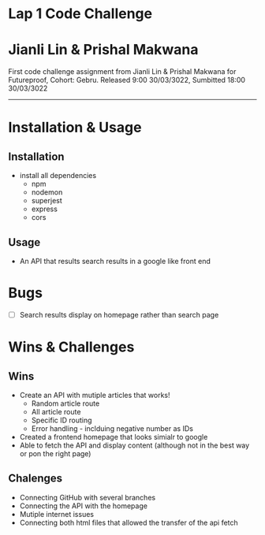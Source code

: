 # Lap 1 Code Challenge

# Jianli Lin & Prishal Makwana

First code challenge assignment from Jianli Lin & Prishal Makwana for Futureproof, Cohort: Gebru. Released 9:00 30/03/3022, Sumbitted 18:00 30/03/3022

---

# Installation & Usage

## Installation

- install all dependencies
  - npm
  - nodemon
  - superjest
  - express
  - cors

## Usage

- An API that results search results in a google like front end

# Bugs

- [ ] Search results display on homepage rather than search page

# Wins & Challenges

## Wins

- Create an API with mutiple articles that works!
  - Random article route
  - All article route
  - Specific ID routing
  - Error handling - inclduing negative number as IDs
- Created a frontend homepage that looks simialr to google
- Able to fetch the API and display content (although not in the best way or pon the right page)

## Chalenges

- Connecting GitHub with several branches
- Connecting the API with the homepage
- Mutiple internet issues
- Connecting both html files that allowed the transfer of the api fetch
